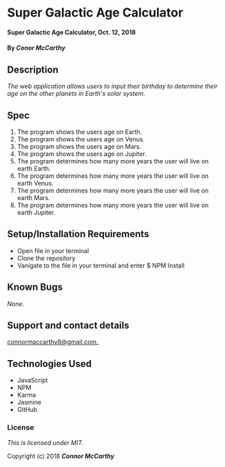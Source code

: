 # Super Galactic Age Calculator

#### Super Galactic Age Calculator, Oct. 12, 2018

#### By _**Conor McCarthy**_

## Description

_The web application allows users to input their birthday to determine their age on the other planets in Earth's solar system._

## Spec

1. The program shows the users age on Earth.
2. The program shows the users age on Venus.
3. The program shows the users age on Mars.
4. The program shows the users age on Jupiter.
5. The program determines how many more years the user will live on earth Earth.
6. The program determines how many more years the user will live on earth Venus.
7. The program determines how many more years the user will live on earth Mars.
8. The program determines how many more years the user will live on earth Jupiter.

## Setup/Installation Requirements

- Open file in your terminal
- Clone the repository
- Vanigate to the file in your terminal and enter $ NPM Install

## Known Bugs

_None._

## Support and contact details

connormaccarthy8@gmail.com\_

## Technologies Used

- JavaScript
- NPM
- Karma
- Jasmine
- GitHub

### License

_This is licensed under MIT._

Copyright (c) 2018 **_Connor McCarthy_**
